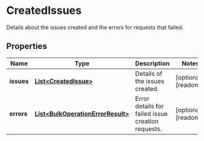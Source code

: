 

# CreatedIssues

Details about the issues created and the errors for requests that failed.

## Properties

| Name | Type | Description | Notes |
|------------ | ------------- | ------------- | -------------|
|**issues** | [**List&lt;CreatedIssue&gt;**](CreatedIssue.md) | Details of the issues created. |  [optional] [readonly] |
|**errors** | [**List&lt;BulkOperationErrorResult&gt;**](BulkOperationErrorResult.md) | Error details for failed issue creation requests. |  [optional] [readonly] |



